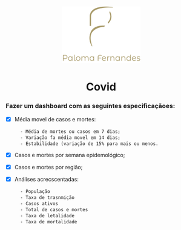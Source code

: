 <h1 align="center">
<img src="https://raw.githubusercontent.com/palomafersants/dataviz/main/imagens/paloma.png"/>
</h1>

<h1 align="center">
  Covid
</h1>

### Fazer um dashboard com as seguintes especificaçãoes:

- [x] Média movel de casos e mortes: 

        - Média de mortes ou casos em 7 dias;
        - Variação fa média movel em 14 dias;
        - Estabilidade (variação de 15% para mais ou menos.
- [x] Casos e mortes por semana epidemológico;
- [x] Casos e mortes por região;
- [x] Análises acrecscentadas:

        - População
        - Taxa de trasnmição
        - Casos ativos
        - Total de casos e mortes
        - Taxa de letalidade
        - Taxa de mortalidade


